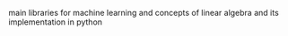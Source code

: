 main libraries for machine learning and concepts of linear algebra and its implementation in python

